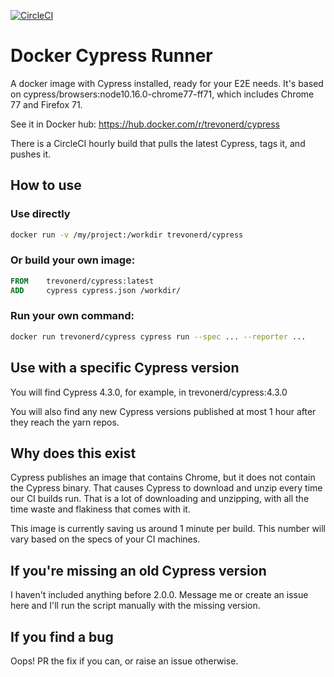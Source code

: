 [![CircleCI](https://circleci.com/gh/trevonerd/docker-cypress-runner.svg?style=svg)](https://circleci.com/gh/trevonerd/docker-cypress-runner)

# Docker Cypress Runner

A docker image with Cypress installed, ready for your E2E needs.
It's based on cypress/browsers:node10.16.0-chrome77-ff71, which includes Chrome 77 and Firefox 71.

See it in Docker hub: https://hub.docker.com/r/trevonerd/cypress

There is a CircleCI hourly build that pulls the latest Cypress, tags it, and pushes it.

## How to use

### Use directly

```bash
docker run -v /my/project:/workdir trevonerd/cypress
```

### Or build your own image:

```dockerfile
FROM    trevonerd/cypress:latest
ADD     cypress cypress.json /workdir/
```

### Run your own command:
```bash
docker run trevonerd/cypress cypress run --spec ... --reporter ...
```

## Use with a specific Cypress version

You will find Cypress 4.3.0, for example, in trevonerd/cypress:4.3.0

You will also find any new Cypress versions published at most 1 hour after they reach the yarn repos.

## Why does this exist

Cypress publishes an image that contains Chrome, but it does not contain the Cypress binary.
That causes Cypress to download and unzip every time our CI builds run. That is a lot of downloading
and unzipping, with all the time waste and flakiness that comes with it.

This image is currently saving us around 1 minute per build. 
This number will vary based on the specs of your CI machines.

## If you're missing an old Cypress version

I haven't included anything before 2.0.0.
Message me or create an issue here and I'll run the script manually with the missing version.

## If you find a bug

Oops! PR the fix if you can, or raise an issue otherwise.
